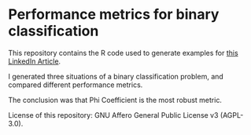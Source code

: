 # Performance metrics for binary classification

This repository contains the R code used to generate examples for <a class="reference external" href="https://www.linkedin.com/pulse/why-i-stopped-using-precision-accuracy-binary-andr%C3%A9s-lanz%C3%B3s/">this LinkedIn Article</a>.

I generated three situations of a binary classification problem, and compared different performance metrics. 

The conclusion was that Phi Coefficient is the most robust metric.

License of this repository: GNU Affero General Public License v3 (AGPL-3.0).
